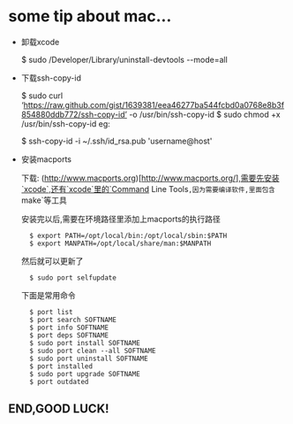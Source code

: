 some tip about mac...
=====================

- 卸载xcode

    $ sudo /Developer/Library/uninstall-devtools --mode=all

- 下载ssh-copy-id

    $ sudo curl ‘https://raw.github.com/gist/1639381/eea46277ba544fcbd0a0768e8b3f854880ddb772/ssh-copy-id’ -o /usr/bin/ssh-copy-id
    $ sudo chmod +x /usr/bin/ssh-copy-id
eg:

    $ ssh-copy-id -i ~/.ssh/id_rsa.pub 'username@host'

- 安装macports

	下载: (http://www.macports.org)[http://www.macports.org/],需要先安装`xcode`,还有`xcode`里的`Command Line Tools`,因为需要编译软件,里面包含`make`等工具

	安装完以后,需要在环境路径里添加上macports的执行路径

		$ export PATH=/opt/local/bin:/opt/local/sbin:$PATH
		$ export MANPATH=/opt/local/share/man:$MANPATH

	然后就可以更新了

		$ sudo port selfupdate

	下面是常用命令

		$ port list
		$ port search SOFTNAME
		$ port info SOFTNAME
		$ port deps SOFTNAME
		$ sudo port install SOFTNAME
		$ sudo port clean --all SOFTNAME
		$ sudo port uninstall SOFTNAME
		$ port installed
		$ sudo port upgrade SOFTNAME
		$ port outdated

END,GOOD LUCK!
--------------